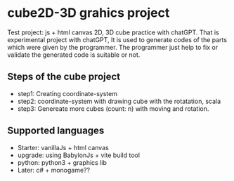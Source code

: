 # cube2D-3D grahics project
Test project: js + html canvas 2D, 3D cube practice with chatGPT. 
That is experimental project with chatGPT, It is used to generate codes of the parts which were given by the programmer. The programmer just help to fix or validate the generated code is suitable or not.

## Steps of the cube project
- step1: Creating coordinate-system
- step2: coordinate-system with drawing cube with the rotatation, scala
- step3: Genereate more cubes (count: n) with moving and rotation.

## Supported languages
- Starter: vanillaJs + html canvas
- upgrade: using BabylonJs + vite build tool
- python: python3 + graphics lib
- Later: c# + monogame??

